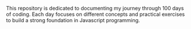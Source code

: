 
This repository is dedicated to documenting my journey through 100 days of coding. Each day focuses on different concepts and practical exercises to build a strong foundation in Javascript programming.
